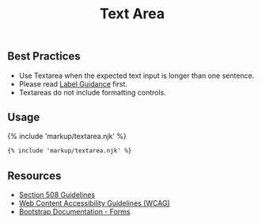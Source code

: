﻿---
title: Text Area
summary: Textarea allows users to input multiple lines of text into a form.
tags: forms
layout: guide
eleventyNavigation:
  key: Text Area
  parent: Form Controls
  order: 9
  excerpt: Textarea allows users to input multiple lines of text into a form.
  img: /img/illustrations/illus-textarea.svg
---
    
## Best Practices

- Use Textarea when the expected text input is longer than one sentence.
- Please read [Label Guidance](/form-controls/labels-guidance) first.
- Textareas do not include formatting controls.

## Usage

{% include 'markup/textarea.njk' %}

``` html
{% include 'markup/textarea.njk' %}
```

## Resources
* <a href="https://www.section508.gov/" target="_blank">Section 508 Guidelines</a>
* <a href="https://www.w3.org/TR/WCAG21/" target="_blank">Web Content Accessibility Guidelines (WCAG)</a>
* <a href="https://getbootstrap.com/docs/5.2/forms/overview/" target="_blank">Bootstrap Documentation - Forms</a>
